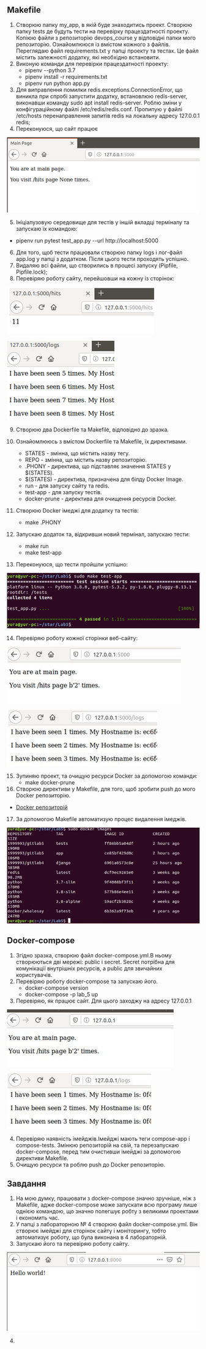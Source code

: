 ## Makefile ##
1. Створюю папку my_app, в якій буде знаходитись проект. Створюю папку tests де будуть тести на перевірку працездатності проекту. Копіюю файли з репозиторію devops_course у відповідні папки мого репозиторію. Ознайомлююся із вмістом кожного з файлів. Переглядаю файл requirements.txt у папці проекту та тестах. Це файл містить залежності додатку, які необхідно встановити.
2. Виконую команди для перевірки працездатності проекту:
   -   pipenv --python 3.7
   -   pipenv install -r requirements.txt
   -   pipenv run python app.py
3. Для виправлення помилки redis.exceptions.ConnectionError, що виникла при спробі запустити додатку, встановлюю redis-server, виконавши команду sudo apt install redis-server. Роблю зміни у конфігураційному файлі /etc/redis/redis.conf. Пропипую у файлі /etc/hosts перенаправлення запитів redis на локальну адресу 127.0.0.1 redis;
4. Переконуюся, що сайт працює

![52](https://github.com/IK-31-Kachor/star/blob/master/Lab5/image/52.PNG)

5. Ініціалузовую середовище для тестів у іншій вкладці терміналу та запускаю їх командою:
  -   pipenv run pytest test_app.py --url http://localhost:5000 
  
6. Для того, щоб тести працювали створюю папку logs і лог-файл app.log у папці з додатком. Після цього тести проходять успішно.
7. Видаляю всі файли, що створились в процесі запуску (Pipfile, Pipfile.lock);
8. Перевіряю роботу сайту, перейшовши на кожну із сторінок:

![53](https://github.com/IK-31-Kachor/star/blob/master/Lab5/image/53.PNG)

![54](https://github.com/IK-31-Kachor/star/blob/master/Lab5/image/54.PNG)

9. Створюю два Dockerfile та Makefile, відповідно до зразка.
10. Ознайомлююсь з вмістом Dockerfile та Makefile, їх директивами.
    - STATES - змінна, що містить назву тегу.
    - REPO - змінна, що містить назву репозиторію.
    -  .PHONY - директива, що підставляє значення STATES у $(STATES).
    - $(STATES) - директива, призначена для білду Docker Image.
    -  run - для запуску сайту та redis.
    -  test-app - для запуску тестів.
    -  docker-prune - директива для очищення ресурсів Docker.
11. Створюю Docker імеджі для додатку та тестів:
    -  make .PHONY
12. Запускаю додаток та, відкривши новий термінал, запускаю тести:
    
    -  make run
    -  make test-app   
13.  Переконуюся, що тести пройшли успішно:

![55](https://github.com/IK-31-Kachor/star/blob/master/Lab5/image/55.PNG)

14. Перевіряю роботу кожної сторінки веб-сайту:

![56](https://github.com/IK-31-Kachor/star/blob/master/Lab5/image/56.PNG)

![57](https://github.com/IK-31-Kachor/star/blob/master/Lab5/image/57.PNG)

15. Зупиняю проект, та очищую ресурси Docker за допомогою команди:
    - make docker-prune
16. Створюю директиви у Makefile, для того, щоб зробити push до мого Docker репозиторію.

  -  [Docker репозиторій](https://hub.docker.com/repository/docker/1999993/gitlab5)  

17. За допомогою Makefile автоматизую процес видалення імеджів.

 ![58](https://github.com/IK-31-Kachor/star/blob/master/Lab5/image/58.PNG) 
 
 ## Docker-compose ##
1. Згідно зразка, створюю файл docker-compose.yml.В ньому створюються дві мережі: public і secret. Secret потрібна для комунікації внутрішніх ресурсів, а public для звичайних користувачів.
2. Перевіряю роботу docker-compose та запускаю його.
   - docker-compose version
   - docker-compose -p lab_5 up
3.  Перевіряю, як працює сайт. Для цього заходжу на адресу 127.0.0.1

  ![59](https://github.com/IK-31-Kachor/star/blob/master/Lab5/image/59.PNG)
  
  ![60](https://github.com/IK-31-Kachor/star/blob/master/Lab5/image/60.PNG)
  
4. Перевіряю наявність імейджів.Імейджі мають теги compose-app і compose-tests. Змінюю репозиторій на свій, та перезапускаю docker-compose, перед тим очистивши імейджі за допомогою директиви Makefile.
5. Очищую ресурси та роблю push до Docker репозиторію.
## Завдання ##
1. На мою думку, працювати з docker-compose значно зручніше, ніж з Makefile, адже docker-compose може запускати всю програму лише однією командою, що значно полегшує робту з великими проектами і економить час.
2. У папці з лабораторною № 4 створюю файл docker-compose.yml. Він створює імейджі для сторінок сайту і моніторингу, тобто автоматизує роботу, що була виконана в 4 лабораторній.
3. Запускаю його та перевіряю роботу сайту.
 
 ![61](https://github.com/IK-31-Kachor/star/blob/master/Lab5/image/61.PNG)
 
4.  